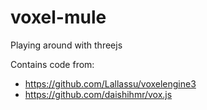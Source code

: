 # voxel-mule
Playing around with threejs

Contains code from:
- https://github.com/Lallassu/voxelengine3
- https://github.com/daishihmr/vox.js
